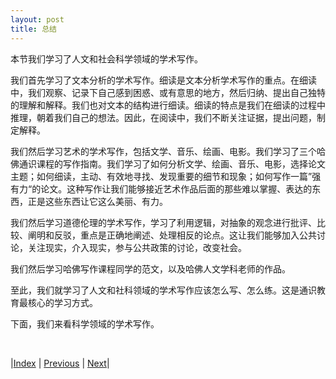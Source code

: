 ```yaml
---
layout: post
title: 总结
---
```


本节我们学习了人文和社会科学领域的学术写作。

我们首先学习了文本分析的学术写作。细读是文本分析学术写作的重点。在细读中，我们观察、记录下自己感到困惑、或有意思的地方，然后归纳、提出自己独特的理解和解释。我们也对文本的结构进行细读。细读的特点是我们在细读的过程中推理，朝着我们自己的想法。因此，在阅读中，我们不断关注证据，提出问题，制定解释。

我们然后学习艺术的学术写作，包括文学、音乐、绘画、电影。我们学习了三个哈佛通识课程的写作指南。我们学习了如何分析文学、绘画、音乐、电影，选择论文主题；如何细读，主动、有效地寻找、发现重要的细节和现象；如何写作一篇”强有力“的论文。这种写作让我们能够接近艺术作品后面的那些难以掌握、表达的东西，正是这些东西让它这么美丽、有力。

我们然后学习道德伦理的学术写作，学习了利用逻辑，对抽象的观念进行批评、比较、阐明和反驳，重点是正确地阐述、处理相反的论点。这让我们能够加入公共讨论，关注现实，介入现实，参与公共政策的讨论，改变社会。

我们然后学习哈佛写作课程同学的范文，以及哈佛人文学科老师的作品。

至此，我们就学习了人文和社科领域的学术写作应该怎么写、怎么练。这是通识教育最核心的学习方式。

下面，我们来看科学领域的学术写作。

<br/>

|[Index](../../) | [Previous](4-12-teach) | [Next](../7-sci/0-0-intro)|
